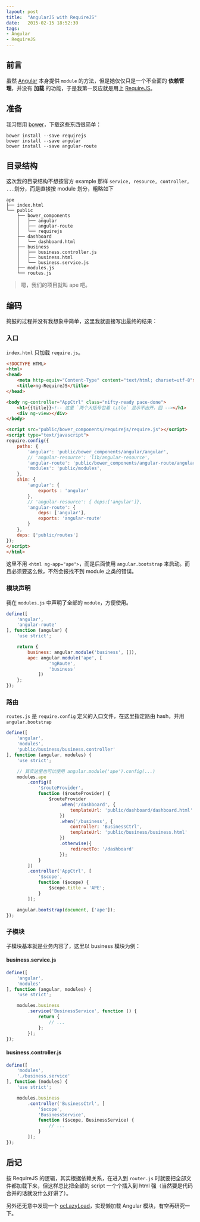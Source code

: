 ```yaml
---
layout: post
title:  "AngularJS with RequireJS"
date:   2015-02-15 18:52:39
tags:
- Angular
- RequireJS
---
```


## 前言

虽然 [Angular](https://angularjs.org/) 本身提供 `module` 的方法，但是她仅仅只是一个不全面的 __依赖管理__，并没有 __加载__ 的功能，于是我第一反应就是用上 [RequireJS](http://requirejs.org/)。

<!-- more -->

## 准备

我习惯用 [bower](http://bower.io/)，下载这些东西很简单：

```
bower install --save requirejs
bower install --save angular
bower install --save angular-route
```

## 目录结构

这次我的目录结构不想按官方 example 那样 `service, resource, controller, ...`划分，而是直接按 module 划分，粗略如下

```
ape
├── index.html
└── public
    ├── bower_components
    │   ├── angular
    │   ├── angular-route
    │   └── requirejs
    ├── dashboard
    │   └── dashboard.html
    ├── business
    │   ├── business.controller.js
    │   ├── business.html
    │   └── business.service.js
    ├── modules.js
    └── routes.js
```

> 嗯，我们的项目就叫 ape 吧。

## 编码

捣鼓的过程并没有我想象中简单，这里我就直接写出最终的结果：

### 入口

`index.html` 只加载 `require.js`。

```html
<!DOCTYPE HTML>
<html>
<head>
    <meta http-equiv="Content-Type" content="text/html; charset=utf-8">
    <title>ng-RequireJS</title>
</head>

<body ng-controller="AppCtrl" class="nifty-ready pace-done">
    <h1>{{title}}<!-- 这里 `两个大括号包着 title` 显示不出开，囧 --></h1>
    <div ng-view></div>
</body>

<script src="public/bower_components/requirejs/require.js"></script>
<script type="text/javascript">
require.config({
    paths: {
        'angular': 'public/bower_components/angular/angular',
        // 'angular-resource': 'lib/angular-resource',
        'angular-route': 'public/bower_components/angular-route/angular-route',
        'modules': 'public/modules',
    },
    shim: {
        'angular': {
            exports : 'angular'
        },
        // 'angular-resource': { deps:['angular']},
        'angular-route': {
            deps: ['angular'],
            exports: 'angular-route'
        }
    },
    deps: ['public/routes']
});
</script>
</html>
```

这里不用 `<html ng-app="ape">`，而是后面使用 `angular.bootstrap` 来启动。而且必须要这么做，不然会报找不到 module 之类的错误。

### 模块声明

我在 `modules.js` 中声明了全部的 `module`，方便使用。

```javascript
define([
    'angular',
    'angular-route'
], function (angular) {
    'use strict';

    return {
        business: angular.module('business', []),
        ape: angular.module('ape', [
                'ngRoute',
                'business'
            ])
    };
});
```

### 路由

`routes.js` 是 `require.config` 定义的入口文件，在这里指定路由 hash，并用 `angular.bootstrap` 

```javascript
define([
    'angular',
    'modules',
    'public/business/business.controller'
], function (angular, modules) {
    'use strict';

    // 其实这里也可以使用 angular.module('ape').config(...)
    modules.ape
        .config([
            '$routeProvider',
            function ($routeProvider) {
                $routeProvider
                    .when('/dashboard', {
                        templateUrl: 'public/dashboard/dashboard.html'
                    })
                    .when('/business', {
                        controller: 'BusinessCtrl',
                        templateUrl: 'public/business/business.html'
                    })
                    .otherwise({
                        redirectTo: '/dashboard'
                    });
            }
        ])
        .controller('AppCtrl', [
            '$scope', 
            function ($scope) {
                $scope.title = 'APE';
            }
        ]);

    angular.bootstrap(document, ['ape']);
});
```

### 子模块

子模块基本就是业务内容了，这里以 business 模块为例：

#### business.service.js

```javascript
define([
    'angular',
    'modules'
], function (angular, modules) {
    'use strict';

    modules.business
        .service('BusinessService', function () {
            return {
                // ...
            };
        });
});
```

#### business.controller.js

```javascript
define([
    'modules',
    './business.service'
], function (modules) {
    'use strict';

    modules.business
        .controller('BusinessCtrl', [
            '$scope',
            'BusinessService',
            function ($scope, BusinessService) {
                // ...
            }
        ]);
});
```


## 后记

按 RequireJS 的逻辑，其实根据依赖关系，在进入到 `router.js` 时就要把全部文件都加载下来，但这样总比把全部的 script 一个个插入到 html 强（当然要是代码合并的话就没什么好讲了）。

另外还无意中发现一个 [ocLazyLoad](https://github.com/ocombe/ocLazyLoad)，实现懒加载 Angular 模块，有空再研究一下。

